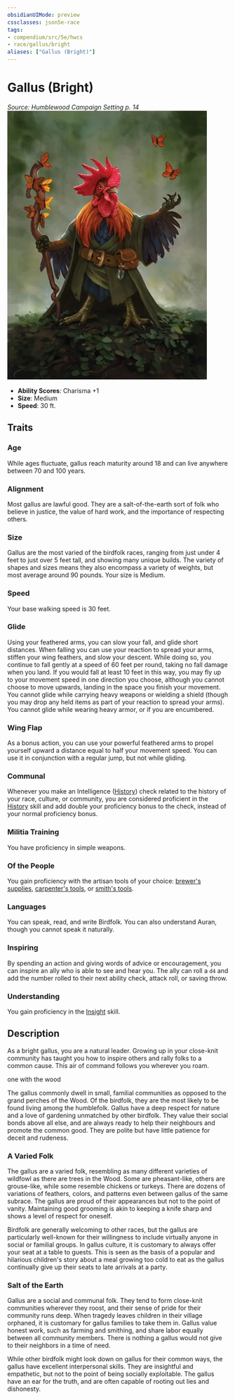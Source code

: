 ```yaml
---
obsidianUIMode: preview
cssclasses: json5e-race
tags:
- compendium/src/5e/hwcs
- race/gallus/bright
aliases: ["Gallus (Bright)"]
---
```

# Gallus (Bright)
*Source: Humblewood Campaign Setting p. 14*  
![](https://raw.githubusercontent.com/5etools-mirror-2/5etools-img/main/races/HWCS/Gallus-Druid.webp#right)  

- **Ability Scores**: Charisma +1
- **Size**: Medium
- **Speed**: 30 ft.

## Traits

### Age

While ages fluctuate, gallus reach maturity around 18 and can live anywhere between 70 and 100 years.

### Alignment

Most gallus are lawful good. They are a salt-of-the-earth sort of folk who believe in justice, the value of hard work, and the importance of respecting others.

### Size

Gallus are the most varied of the birdfolk races, ranging from just under 4 feet to just over 5 feet tall, and showing many unique builds. The variety of shapes and sizes means they also encompass a variety of weights, but most average around 90 pounds. Your size is Medium.

### Speed

Your base walking speed is 30 feet.

### Glide

Using your feathered arms, you can slow your fall, and glide short distances. When falling you can use your reaction to spread your arms, stiffen your wing feathers, and slow your descent. While doing so, you continue to fall gently at a speed of 60 feet per round, taking no fall damage when you land. If you would fall at least 10 feet in this way, you may fly up to your movement speed in one direction you choose, although you cannot choose to move upwards, landing in the space you finish your movement. You cannot glide while carrying heavy weapons or wielding a shield (though you may drop any held items as part of your reaction to spread your arms). You cannot glide while wearing heavy armor, or if you are encumbered.

### Wing Flap

As a bonus action, you can use your powerful feathered arms to propel yourself upward a distance equal to half your movement speed. You can use it in conjunction with a regular jump, but not while gliding.

### Communal

Whenever you make an Intelligence ([History](/3-Mechanics/CLI/rules/skills.md#History)) check related to the history of your race, culture, or community, you are considered proficient in the [History](/3-Mechanics/CLI/rules/skills.md#History) skill and add double your proficiency bonus to the check, instead of your normal proficiency bonus.

### Militia Training

You have proficiency in simple weapons.

### Of the People

You gain proficiency with the artisan tools of your choice: [brewer's supplies](/3-Mechanics/CLI/items/brewers-supplies.md), [carpenter's tools](/3-Mechanics/CLI/items/carpenters-tools.md), or [smith's tools](/3-Mechanics/CLI/items/smiths-tools.md).

### Languages

You can speak, read, and write Birdfolk. You can also understand Auran, though you cannot speak it naturally.

### Inspiring

By spending an action and giving words of advice or encouragement, you can inspire an ally who is able to see and hear you. The ally can roll a `d4` and add the number rolled to their next ability check, attack roll, or saving throw.

### Understanding

You gain proficiency in the [Insight](/3-Mechanics/CLI/rules/skills.md#Insight) skill.

## Description

As a bright gallus, you are a natural leader. Growing up in your close-knit community has taught you how to inspire others and rally folks to a common cause. This air of command follows you wherever you roam.

one with the wood

The gallus commonly dwell in small, familial communities as opposed to the grand perches of the Wood. Of the birdfolk, they are the most likely to be found living among the humblefolk. Gallus have a deep respect for nature and a love of gardening unmatched by other birdfolk. They value their social bonds above all else, and are always ready to help their neighbours and promote the common good. They are polite but have little patience for deceit and rudeness.

### A Varied Folk

The gallus are a varied folk, resembling as many different varieties of wildfowl as there are trees in the Wood. Some are pheasant-like, others are grouse-like, while some resemble chickens or turkeys. There are dozens of variations of feathers, colors, and patterns even between gallus of the same subrace. The gallus are proud of their appearances but not to the point of vanity. Maintaining good grooming is akin to keeping a knife sharp and shows a level of respect for oneself.

Birdfolk are generally welcoming to other races, but the gallus are particularly well-known for their willingness to include virtually anyone in social or familial groups. In gallus culture, it is customary to always offer your seat at a table to guests. This is seen as the basis of a popular and hilarious children's story about a meal growing too cold to eat as the gallus continually give up their seats to late arrivals at a party.

### Salt of the Earth

Gallus are a social and communal folk. They tend to form close-knit communities wherever they roost, and their sense of pride for their community runs deep. When tragedy leaves children in their village orphaned, it is customary for gallus families to take them in. Gallus value honest work, such as farming and smithing, and share labor equally between all community members. There is nothing a gallus would not give to their neighbors in a time of need.

While other birdfolk might look down on gallus for their common ways, the gallus have excellent interpersonal skills. They are insightful and empathetic, but not to the point of being socially exploitable. The gallus have an ear for the truth, and are often capable of rooting out lies and dishonesty.